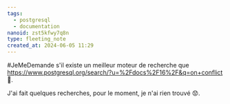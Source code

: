 ```yaml
---
tags:
  - postgresql
  - documentation
nanoid: zst5kfwy7q8n
type: fleeting_note
created_at: 2024-06-05 11:29
---
```

#JeMeDemande s'il existe un meilleur moteur de recherche que https://www.postgresql.org/search/?u=%2Fdocs%2F16%2F&q=on+conflict 🤔.

J'ai fait quelques recherches, pour le moment, je n'ai rien trouvé 😟.
